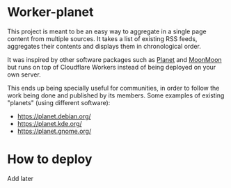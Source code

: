 # Worker-planet

This project is meant to be an easy way to aggregate in a single page content from multiple sources.
It takes a list of existing RSS feeds, aggregates their contents and displays them in chronological order.

It was inspired by other software packages such as [Planet](<https://en.wikipedia.org/wiki/Planet_(software)>) and [MoonMoon](https://moonmoon.org/) but runs on top of Cloudflare Workers instead of being deployed on your own server.

This ends up being specially useful for communities, in order to follow the work being done and published by its members. Some examples of existing "planets" (using different software):

- https://planet.debian.org/
- https://planet.kde.org/
- https://planet.gnome.org/

# How to deploy

Add later

